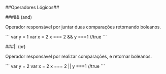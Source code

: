 ##Operadores Lógicos##

###&& (and)

Operador responsável por juntar duas comparações retornando boleanos.

´´´
var y = 1
var x = 2
x === 2 && y ===1 //true
´´´

###|| (or)

Operador responsável por realizar comparações, e retornar boleanos.

´´´
var y = 2
var x = 2
x === 2 || y ===1 //true
´´´
